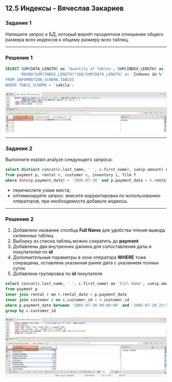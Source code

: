 ## 12.5 Индексы - Вячеслав Закариев

### Задание 1

Напишите запрос к БД, который вернёт процентное отношение общего размера всех индексов к общему размеру всех таблиц.

---

### Решение 1

```sql
SELECT SUM(DATA_LENGTH) as 'Quantity of Tables', SUM(INDEX_LENGTH) as 'Quantity of Indexes,
       ROUND(SUM(INDEX_LENGTH)*100/SUM(DATA_LENGTH) as 'Indexes in %'
FROM INFORMATION_SCHEMA.TABLES
WHERE TABLE_SCHEMA = 'sakila';
```
![index1](https://github.com/SlavaZakariev/netology/blob/587fd0d5276dadcc7b7b2a5a437046c24cbea165/db/12.5_indexes/resources/index_1.1.jpg)

---

### Задание 2

Выполните explain analyze следующего запроса:
```sql
select distinct concat(c.last_name, ' ', c.first_name), sum(p.amount) over (partition by c.customer_id, f.title)
from payment p, rental r, customer c, inventory i, film f
where date(p.payment_date) = '2005-07-30' and p.payment_date = r.rental_date and r.customer_id = c.customer_id and i.inventory_id = r.inventory_id
```
- перечислите узкие места;
- оптимизируйте запрос: внесите корректировки по использованию операторов, при необходимости добавьте индексы.

---

### Решение 2

1. Добавлено название столбца **Full Name** для удобства чтения вывода склеенных таблиц
2. Выборку из списка таблиц можно сократить до **payment**
3. Добавлены два внутренних джоина для сопоставления даты и покупателей по **id**
4. Дополнительные параметры в зоне оператора **WHERE** тоже сокращены, оставлена указанная ранее дата с указанием полных суток
5. Добавлена групировка по **id** покупателя

```sql
select concat(c.last_name, ' ', c.first_name) as 'Full Name', sum(p.amount)
from payment p
inner join rental r on r.rental_date = p.payment_date
inner join customer c on c.customer_id = r.customer_id 
where p.payment_date between '2005-07-30 00:00:00' and '2005-07-30 23:59:59'
group by c.customer_id  
```

![index2](https://github.com/SlavaZakariev/netology/blob/07eaecc2246fcfa735e545b055ed9e38787def26/db/12.5_indexes/resources/index_1.4.jpg)
